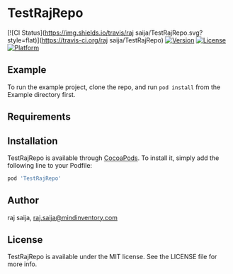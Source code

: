 # TestRajRepo

[![CI Status](https://img.shields.io/travis/raj saija/TestRajRepo.svg?style=flat)](https://travis-ci.org/raj saija/TestRajRepo)
[![Version](https://img.shields.io/cocoapods/v/TestRajRepo.svg?style=flat)](https://cocoapods.org/pods/TestRajRepo)
[![License](https://img.shields.io/cocoapods/l/TestRajRepo.svg?style=flat)](https://cocoapods.org/pods/TestRajRepo)
[![Platform](https://img.shields.io/cocoapods/p/TestRajRepo.svg?style=flat)](https://cocoapods.org/pods/TestRajRepo)

## Example

To run the example project, clone the repo, and run `pod install` from the Example directory first.

## Requirements

## Installation

TestRajRepo is available through [CocoaPods](https://cocoapods.org). To install
it, simply add the following line to your Podfile:

```ruby
pod 'TestRajRepo'
```

## Author

raj saija, raj.saija@mindinventory.com

## License

TestRajRepo is available under the MIT license. See the LICENSE file for more info.
